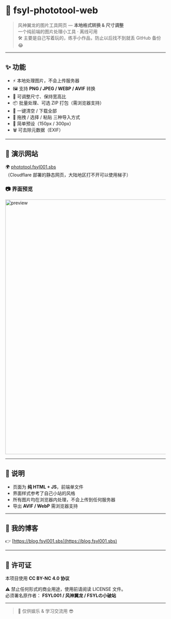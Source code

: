 # 🌸 fsyl-phototool-web  

> 风神翼龙的图片工具网页 — **本地格式转换 & 尺寸调整**  
> 一个纯前端的图片处理小工具 · 离线可用  
> 🛠️ 主要是自己写着玩的，练手小作品，防止以后找不到就丢 GitHub 备份 😂  

---

## ✨ 功能
- ⚡ 本地处理图片，不会上传服务器  
- 🖼️ 支持 **PNG / JPEG / WEBP / AVIF** 转换  
- 📐 可调整尺寸、保持宽高比  
- 📦 批量处理、可选 ZIP 打包（需浏览器支持）  
- 🧹 一键清空 / 下载全部  
- 📂 拖拽 / 选择 / 粘贴 三种导入方式  
- 🎯 简单预设（150px / 300px）  
- 🗑️ 可去除元数据（EXIF）  

---

## 🎥 演示网站
🌍 [phototool.fsyl001.sbs](https://phototool.fsyl001.sbs/)  
（Cloudflare 部署的静态网页，大陆地区打不开可以使用梯子）

### 📷 界面预览
<img width="800" alt="preview" src="https://github.com/user-attachments/assets/5aacf205-26d6-4889-a84a-8c0edf50320a" />

---

## 📝 说明
- 页面为 **纯 HTML + JS**，前端单文件  
- 界面样式参考了自己小站的风格  
- 所有图片均在浏览器内处理，不会上传到任何服务器  
- 导出 **AVIF / WebP** 需浏览器支持  

---

## 🔗 我的博客
👉 [https://blog.fsyl001.sbs](https://blog.fsyl001.sbs)

---

## 📜 许可证
本项目使用 **CC BY-NC 4.0 协议**  

⚠️ 禁止任何形式的商业用途，使用前请阅读 LICENSE 文件。  
必须署名原作者： **FSYL001 / 风神翼龙 / FSYLの小破站**  

---

> 🐉 仅供娱乐 & 学习交流用 😎  
